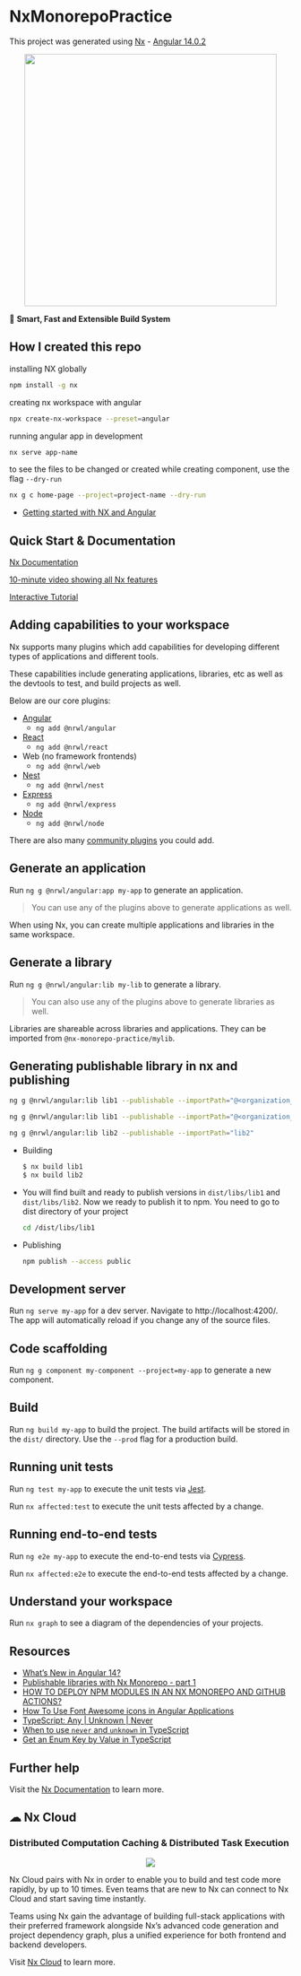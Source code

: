 # NxMonorepoPractice

This project was generated using [Nx](https://nx.dev) - [Angular 14.0.2](https://blog.angular.io/angular-v14-is-now-available-391a6db736af)

<p style="text-align: center;"><img src="https://raw.githubusercontent.com/nrwl/nx/master/images/nx-logo.png" width="450"></p>

🔎 **Smart, Fast and Extensible Build System**

## How I created this repo

installing NX globally

```bash
npm install -g nx
```

creating nx workspace with angular

```bash
npx create-nx-workspace --preset=angular
```

running angular app in development

```bash
nx serve app-name
```

to see the files to be changed or created while creating component, use the flag `--dry-run`

```bash
nx g c home-page --project=project-name --dry-run
```

- [Getting started with NX and Angular](https://nx.dev/#getting-started)

## Quick Start & Documentation

[Nx Documentation](https://nx.dev/angular)

[10-minute video showing all Nx features](https://nx.dev/getting-started/intro)

[Interactive Tutorial](https://nx.dev/tutorial/01-create-application)

## Adding capabilities to your workspace

Nx supports many plugins which add capabilities for developing different types of applications and different tools.

These capabilities include generating applications, libraries, etc as well as the devtools to test, and build projects as well.

Below are our core plugins:

- [Angular](https://angular.io)
  - `ng add @nrwl/angular`
- [React](https://reactjs.org)
  - `ng add @nrwl/react`
- Web (no framework frontends)
  - `ng add @nrwl/web`
- [Nest](https://nestjs.com)
  - `ng add @nrwl/nest`
- [Express](https://expressjs.com)
  - `ng add @nrwl/express`
- [Node](https://nodejs.org)
  - `ng add @nrwl/node`

There are also many [community plugins](https://nx.dev/community) you could add.

## Generate an application

Run `ng g @nrwl/angular:app my-app` to generate an application.

> You can use any of the plugins above to generate applications as well.

When using Nx, you can create multiple applications and libraries in the same workspace.

## Generate a library

Run `ng g @nrwl/angular:lib my-lib` to generate a library.

> You can also use any of the plugins above to generate libraries as well.

Libraries are shareable across libraries and applications. They can be imported from `@nx-monorepo-practice/mylib`.

## Generating publishable library in nx and publishing

```bash
ng g @nrwl/angular:lib lib1 --publishable --importPath="@<organization_name>/lib1"
```

```bash
ng g @nrwl/angular:lib lib1 --publishable --importPath="@<organization_name>/lib1" --tags="scope:public,type:util,target:all"
```

```bash
ng g @nrwl/angular:lib lib2 --publishable --importPath="lib2"
```

- Building

    ```bash
    $ nx build lib1
    $ nx build lib2
    ```

- You will find built and ready to publish versions in `dist/libs/lib1` and `dist/libs/lib2`. Now we ready to publish it to npm. You need to go to dist directory of your project

    ```bash
    cd /dist/libs/lib1
    ```

- Publishing

    ```bash
    npm publish --access public
    ```

## Development server

Run `ng serve my-app` for a dev server. Navigate to http://localhost:4200/. The app will automatically reload if you change any of the source files.

## Code scaffolding

Run `ng g component my-component --project=my-app` to generate a new component.

## Build

Run `ng build my-app` to build the project. The build artifacts will be stored in the `dist/` directory. Use the `--prod` flag for a production build.

## Running unit tests

Run `ng test my-app` to execute the unit tests via [Jest](https://jestjs.io).

Run `nx affected:test` to execute the unit tests affected by a change.

## Running end-to-end tests

Run `ng e2e my-app` to execute the end-to-end tests via [Cypress](https://www.cypress.io).

Run `nx affected:e2e` to execute the end-to-end tests affected by a change.

## Understand your workspace

Run `nx graph` to see a diagram of the dependencies of your projects.

## Resources

- [What’s New in Angular 14?](https://www.bacancytechnology.com/blog/whats-new-in-angular-14)
- [Publishable libraries with Nx Monorepo - part 1](https://dev.to/agroupp/publishable-libraries-with-nx-monorepo-part-1-1ae)
- [HOW TO DEPLOY NPM MODULES IN AN NX MONOREPO AND GITHUB ACTIONS?](https://yonatankra.com/how-to-deploy-npm-modules-in-an-nx-monorepo-and-github-actions/)
- [How To Use Font Awesome icons in Angular Applications](https://www.angularjswiki.com/angular/how-to-use-font-awesome-icons-in-angular-applications/)
- [TypeScript: Any | Unknown | Never](https://dev.to/ponikar/typescript-any-unknown-never-1idc)
- [When to use `never` and `unknown` in TypeScript](https://blog.logrocket.com/when-to-use-never-and-unknown-in-typescript-5e4d6c5799ad/)
- [Get an Enum Key by Value in TypeScript](https://bobbyhadz.com/blog/typescript-get-enum-key-by-value)

## Further help

Visit the [Nx Documentation](https://nx.dev/angular) to learn more.

## ☁ Nx Cloud

### Distributed Computation Caching & Distributed Task Execution

<p style="text-align: center;"><img src="https://raw.githubusercontent.com/nrwl/nx/master/images/nx-cloud-card.png"></p>

Nx Cloud pairs with Nx in order to enable you to build and test code more rapidly, by up to 10 times. Even teams that are new to Nx can connect to Nx Cloud and start saving time instantly.

Teams using Nx gain the advantage of building full-stack applications with their preferred framework alongside Nx’s advanced code generation and project dependency graph, plus a unified experience for both frontend and backend developers.

Visit [Nx Cloud](https://nx.app/) to learn more.